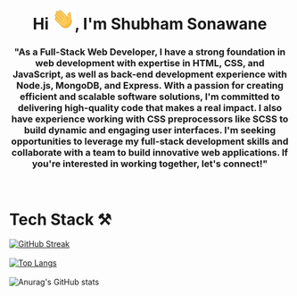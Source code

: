 <h1 align="center">Hi <img src="https://raw.githubusercontent.com/benbahrenburg/benbahrenburg/main/assets/wave.gif" width="40" alt="Boy's in Jacket">, I'm Shubham Sonawane</h1>
<h3 align="center">"As a Full-Stack Web Developer, I have a strong foundation in web development with expertise in HTML, CSS, and JavaScript, as well as back-end development experience with Node.js, MongoDB, and Express. With a passion for creating efficient and scalable software solutions, I'm committed to delivering high-quality code that makes a real impact. I also have experience working with CSS preprocessors like SCSS to build dynamic and engaging user interfaces. I'm seeking opportunities to leverage my full-stack development skills and collaborate with a team to build innovative web applications. If you're interested in working together, let's connect!"</h3><br>

<h1>Tech Stack ⚒️</h1>

[![GitHub Streak](https://streak-stats.demolab.com/?user=ShuShu-8788&theme=tokyonight-duo)](https://git.io/streak-stats)
<br><br>
[![Top Langs](https://github-readme-stats.vercel.app/api/top-langs/?username=ShuShu-8788&layout=compact&theme=tokyonight)](https://github.com/anuraghazra/github-readme-stats)
<br><br>
![Anurag's GitHub stats](https://github-readme-stats.vercel.app/api?username=ShuShu-8788&show_icons=true&theme=tokyonight)

